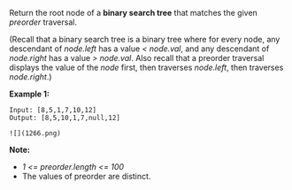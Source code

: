 Return the root node of a **binary search tree** that matches the given *preorder* traversal.

(Recall that a binary search tree is a binary tree where for every node, any descendant of *node.left* has a value *<* *node.val*, and any descendant of *node.right* has a value *>* *node.val*.  Also recall that a preorder traversal displays the value of the *node* first, then traverses *node.left*, then traverses *node.right*.)

**Example 1:**
```
Input: [8,5,1,7,10,12]
Output: [8,5,10,1,7,null,12]

![](1266.png)
```
 
**Note:**

* *1 <= preorder.length <= 100*
* The values of preorder are distinct.